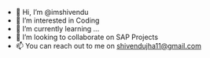 - 👋 Hi, I’m @imshivendu
- 👀 I’m interested in Coding
- 🌱 I’m currently learning ...
- 💞️ I’m looking to collaborate on SAP Projects
- 📫 You can reach out to me on shivendujha11@gmail.com

<!---
imshivendu/imshivendu is a ✨ special ✨ repository because its `README.md` (this file) appears on your GitHub profile.
You can click the Preview link to take a look at your changes.
--->
